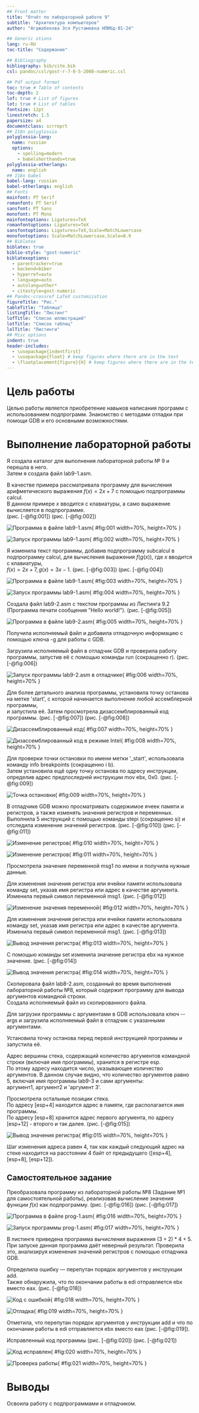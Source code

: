 ```yaml
---
## Front matter
title: "Отчёт по лабораторной работе 9"
subtitle: "Архитектура компьютеров"
author: "Aгджабекова Эся Рустамовна НПИбд-01-24"

## Generic otions
lang: ru-RU
toc-title: "Содержание"

## Bibliography
bibliography: bib/cite.bib
csl: pandoc/csl/gost-r-7-0-5-2008-numeric.csl

## Pdf output format
toc: true # Table of contents
toc-depth: 2
lof: true # List of figures
lot: true # List of tables
fontsize: 12pt
linestretch: 1.5
papersize: a4
documentclass: scrreprt
## I18n polyglossia
polyglossia-lang:
  name: russian
  options:
	- spelling=modern
	- babelshorthands=true
polyglossia-otherlangs:
  name: english
## I18n babel
babel-lang: russian
babel-otherlangs: english
## Fonts
mainfont: PT Serif
romanfont: PT Serif
sansfont: PT Sans
monofont: PT Mono
mainfontoptions: Ligatures=TeX
romanfontoptions: Ligatures=TeX
sansfontoptions: Ligatures=TeX,Scale=MatchLowercase
monofontoptions: Scale=MatchLowercase,Scale=0.9
## Biblatex
biblatex: true
biblio-style: "gost-numeric"
biblatexoptions:
  - parentracker=true
  - backend=biber
  - hyperref=auto
  - language=auto
  - autolang=other*
  - citestyle=gost-numeric
## Pandoc-crossref LaTeX customization
figureTitle: "Рис."
tableTitle: "Таблица"
listingTitle: "Листинг"
lofTitle: "Список иллюстраций"
lotTitle: "Список таблиц"
lolTitle: "Листинги"
## Misc options
indent: true
header-includes:
  - \usepackage{indentfirst}
  - \usepackage{float} # keep figures where there are in the text
  - \floatplacement{figure}{H} # keep figures where there are in the text
---
```


# Цель работы

Целью работы является приобретение навыков написания программ с использованием подпрограмм.
Знакомство с методами отладки при помощи GDB и его основными возможностями.

# Выполнение лабораторной работы

Я создала каталог для выполнения лабораторной работы № 9 и перешла в него.  
Затем я создала файл lab9-1.asm.

В качестве примера рассматривала программу для вычисления арифметического выражения $f(x) = 2x+7$ с помощью подпрограммы calcul.  
В данном примере $x$ вводится с клавиатуры, а само выражение вычисляется в подпрограмме.  
(рис. [-@fig:001]) (рис. [-@fig:002])

![Программа в файле lab9-1.asm](image/01.png){ #fig:001 width=70%, height=70% }

![Запуск программы lab9-1.asm](image/02.png){ #fig:002 width=70%, height=70% }

Я изменила текст программы, добавив подпрограмму subcalcul в подпрограмму calcul, для вычисления выражения $f(g(x))$, где $x$ вводится с клавиатуры,  
$f(x) = 2x + 7, g(x) = 3x − 1$. (рис. [-@fig:003]) (рис. [-@fig:004])

![Программа в файле lab9-1.asm](image/03.png){ #fig:003 width=70%, height=70% }

![Запуск программы lab9-1.asm](image/04.png){ #fig:004 width=70%, height=70% }

Создала файл lab9-2.asm с текстом программы из Листинга 9.2 (Программа печати сообщения "Hello world!"). (рис. [-@fig:005])

![Программа в файле lab9-2.asm](image/05.png){ #fig:005 width=70%, height=70% }

Получила исполняемый файл и добавила отладочную информацию с помощью ключа -g для работы с GDB.

Загрузила исполняемый файл в отладчик GDB и проверила работу программы, запустив её с помощью команды run (сокращенно r). (рис. [-@fig:006])

![Запуск программы lab9-2.asm в отладчике](image/06.png){ #fig:006 width=70%, height=70% }

Для более детального анализа программы, установила точку останова на метке 'start', с которой начинается выполнение любой ассемблерной программы,  
и запустила её. Затем просмотрела дизассемблированный код программы. (рис. [-@fig:007]) (рис. [-@fig:008])

![Дизассемблированный код](image/07.png){ #fig:007 width=70%, height=70% }

![Дизассемблированный код в режиме Intel](image/08.png){ #fig:008 width=70%, height=70% }

Для проверки точки остановки по имени метки '_start', использовала команду info breakpoints (сокращенно i b).  
Затем установила ещё одну точку останова по адресу инструкции, определив адрес предпоследней инструкции mov ebx, 0x0. (рис. [-@fig:009])

![Точка остановки](image/09.png){ #fig:009 width=70%, height=70% }

В отладчике GDB можно просматривать содержимое ячеек памяти и регистров, а также изменять значения регистров и переменных.  
Выполнила 5 инструкций с помощью команды stepi (сокращенно si) и отследила изменение значений регистров. (рис. [-@fig:010]) (рис. [-@fig:011])

![Изменение регистров](image/10.png){ #fig:010 width=70%, height=70% }

![Изменение регистров](image/11.png){ #fig:011 width=70%, height=70% }

Просмотрела значение переменной msg1 по имени и получила нужные данные.

Для изменения значения регистра или ячейки памяти использовала команду set, указав имя регистра или адрес в качестве аргумента.  
Изменила первый символ переменной msg1. (рис. [-@fig:012])

![Изменение значения переменной](image/12.png){ #fig:012 width=70%, height=70% }

Для изменения значения регистра или ячейки памяти использовала команду set, указав имя регистра или адрес в качестве аргумента.  
Изменила первый символ переменной msg1. (рис. [-@fig:013])

![Вывод значения регистра](image/13.png){ #fig:013 width=70%, height=70% }

С помощью команды set изменила значение регистра ebx на нужное значение. (рис. [-@fig:014])

![Вывод значения регистра](image/14.png){ #fig:014 width=70%, height=70% }

Скопировала файл lab8-2.asm, созданный во время выполнения лабораторной работы №8, который содержит программу для вывода аргументов командной строки.  
Создала исполняемый файл из скопированного файла.

Для загрузки программы с аргументами в GDB использовала ключ --args и загрузила исполняемый файл в отладчик с указанными аргументами.

Установила точку останова перед первой инструкцией программы и запустила её.

Адрес вершины стека, содержащий количество аргументов командной строки (включая имя программы), хранится в регистре esp.  
По этому адресу находится число, указывающее количество аргументов. В данном случае видно, что количество аргументов равно 5, включая имя программы lab9-3 и сами аргументы:  
аргумент1, аргумент2 и 'аргумент 3'.

Просмотрела остальные позиции стека.  
По адресу [esp+4] находится адрес в памяти, где располагается имя программы.  
По адресу [esp+8] хранится адрес первого аргумента, по адресу [esp+12] - второго и так далее. (рис. [-@fig:015])

![Вывод значения регистра](image/15.png){ #fig:015 width=70%, height=70% }

Шаг изменения адреса равен 4, так как каждый следующий адрес на стеке находится на расстоянии 4 байт от предыдущего ([esp+4], [esp+8], [esp+12]).

## Самостоятельное задание

Преобразовала программу из лабораторной работы №8 (Задание №1 для самостоятельной работы), реализовав вычисление значения функции $f(x)$ как подпрограмму. (рис. [-@fig:016]) (рис. [-@fig:017])

![Программа в файле prog-1.asm](image/16.png){ #fig:016 width=70%, height=70% }

![Запуск программы prog-1.asm](image/17.png){ #fig:017 width=70%, height=70% }

В листинге приведена программа вычисления выражения $(3+2)*4+5$.  
При запуске данная программа даёт неверный результат. Проверила это, анализируя изменения значений регистров с помощью отладчика GDB.

Определила ошибку — перепутан порядок аргументов у инструкции add.  
Также обнаружила, что по окончании работы в edi отправляется ebx вместо eax. (рис. [-@fig:018])

![Код с ошибкой](image/18.png){ #fig:018 width=70%, height=70% }

![Отладка](image/19.png){ #fig:019 width=70%, height=70% }

Отметила, что перепутан порядок аргументов у инструкции add и что по окончании работы в edi отправляется ebx вместо eax (рис. [-@fig:019]).

Исправленный код программы (рис. [-@fig:020]) (рис. [-@fig:021])

![Код исправлен](image/20.png){ #fig:020 width=70%, height=70% }

![Проверка работы](image/21.png){ #fig:021 width=70%, height=70% }

# Выводы

Освоила работу с подпрограммами и отладчиком.
